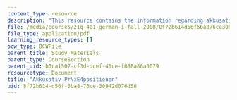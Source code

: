 ```yaml
---
content_type: resource
description: "This resource contains the information regarding akkusativ pr\xE4positionen."
file: /media/courses/21g-401-german-i-fall-2008/8f72b614d56f6ba876ce30942d076d58_MIT21G_401F08_akku_prapo.pdf
file_type: application/pdf
learning_resource_types: []
ocw_type: OCWFile
parent_title: Study Materials
parent_type: CourseSection
parent_uid: b0ca1507-cf3d-dcef-45ce-f688a86a6079
resourcetype: Document
title: "Akkusativ Pr\xE4positionen"
uid: 8f72b614-d56f-6ba8-76ce-30942d076d58
---
```

